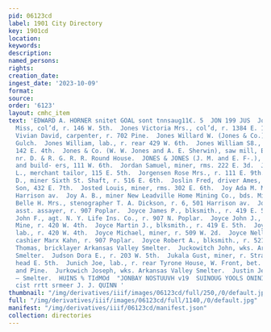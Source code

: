 ```yaml
---
pid: 06123cd
label: 1901 City Directory
key: 1901cd
location: 
keywords: 
description: 
named_persons: 
rights: 
creation_date: 
ingest_date: '2023-10-09'
format: 
source: 
order: '6123'
layout: cmhc_item
text: 'EDWARD A. HORNER snitet GOAL sont tnnsaug11€. 5  JON 199 JUS  Jones Vaughn
  Miss, col’d, r. 146 W. 5th.  Jones Victoria Mrs., col’d, r. 1384 E. 14th.  Jones
  Vivian David, carpenter, r. 702 Pine.  Jones Willard W. (Jones & Co.), Big Evans
  Gulch.  Jones William, lab., r. rear 429 W. 6th.  Jones William S8., mining, r.
  142 E. 4th.  Jones & Co. (W. W. Jones and A. E. Sherwin), saw mill, Big Evans Gulch,
  nr. D. & R. G. R. R. Round House.  JONES & JONES (J. M. and E. F-.), contractors
  and build- ers, 111 W. 6th.  Jordan Samuel, miner, rms. 222 E. 3d.  JORGENSEN JOHN
  L., merchant tailor, 115 E. 5th.  Jorgensen Rose Mrs., r. 111 E. 9th.  Jose William
  D., miner Sixth St. Shaft, r. 516 E. 6th.  Joslin Fred, driver Ames, McCollum &
  Son, 432 E. 7th.  Josted Louis, miner, rms. 302 E. 6th.  Joy Ada M. Mrs., r. 215-217
  Harrison av.  Joy A. B., miner New Leadville Home Mining Co., bds. Milwaukee House.  Joyce
  Belle H. Mrs., stenographer T. A. Dickson, r. 6, 501 Harrison av.  Joyce Fred J.,
  asst. assayer, r. 907 Poplar.  Joyce James P., blksmith., r. 419 E. 5th.  Joyce
  John F., agt. N. Y. Life Ins. Co., r. 907 N. Poplar.  Joyce John J., pumpman Coronado
  Mine, r. 420 W. 4th.  Joyce Martin J., blksmith., r. 419 E. 5th.  Joyce Michael,
  lab., r. 420 W. 4th.  Joyce Michael, miner, r. 509 W. 2d.  Joyce Nellie C. Miss,
  cashier Marx Kahn, r. 907 Poplar.  Joyce Robert A., blksmith., r. 521 E. 10th.  Joyce
  Thomas, bricklayer Arkansas Valley Smelter.  Juckowitch John, wks. Arkansas Valley
  Smelter.  Judson Dora E., r. 203 W. 5th.  Jukala Gust, miner, r. Strayhorse rd.,
  head E. 5th.  Junich Joe, lab., r. rear Tyrone House, W. Front, bet. Harrison av.
  and Pine.  Jurkowich Joseph, wks. Arkansas Valley Smelter.  Justin Jerry, wks. Arkansas
  — Smelter.  HUINS % TIdMOd  "JONBAY NOSTUUVH v19  SUINOUG YOOLS ONINIW  PAPER HANGING,
  cist rrtt srmeer J. J. QUINN '
thumbnail: "/img/derivatives/iiif/images/06123cd/full/250,/0/default.jpg"
full: "/img/derivatives/iiif/images/06123cd/full/1140,/0/default.jpg"
manifest: "/img/derivatives/iiif/06123cd/manifest.json"
collection: directories
---
```

